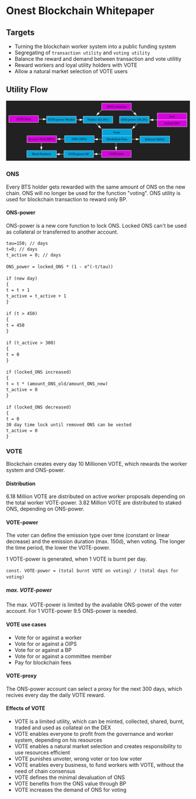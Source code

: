 # Onest Blockchain Whitepaper

## Targets
- Turning the blockchain worker system into a public funding system
- Segregating of `transaction utility` and `voting utility`
- Balance the reward and demand between transaction and vote utilitiy 
- Reward workers and loyal utility holders with VOTE
- Allow a natural market selection of VOTE users

## Utility Flow
![utility-flow](https://raw.githubusercontent.com/Onest-io/onest-whitepaper/master/utility-flow.png)

### ONS
Every BTS holder gets rewarded with the same amount of ONS on the new chain. ONS will no longer be used for the function "voting". ONS utility is used for blockchain transaction to reward only BP.

#### ONS-power
ONS-power is a new core function to lock ONS. Locked ONS can't be used as collateral or transferred to another account.

```
tau=150; // days
t=0; // days
t_active = 0; // days

ONS_power = locked_ONS * (1 - e^(-t/tau))

if (new day)
{
t = t + 1
t_active = t_active + 1
}

if (t > 450)
{
t = 450
}

if (t_active > 300)
{
t = 0
}

if (locked_ONS increased)
{
t = t * (amount_ONS_old/amount_ONS_new)
t_active = 0
}

if (locked_ONS decreased)
{
t = 0
30 day time lock until removed ONS can be vested
t_active = 0
}
```

### VOTE
Blockchain creates every day 10 Millionen VOTE, which rewards the worker system and ONS-power. 

#### Distribution
6.18 Million VOTE are distributed on active worker proposals depending on the total worker VOTE-power.
3.82 Million VOTE are distributed to staked ONS, depending on ONS-power.

#### VOTE-power
The voter can define the emission type over time (constant or linear decrease) and the emission duration (max. 150d), when voting. The longer the time period, the lower the VOTE-power. 

1 VOTE-power is generated, when 1 VOTE is burnt per day.

`const. VOTE-power = (total burnt VOTE on voting) / (total days for voting)`

##### max. VOTE-power
The max. VOTE-power is limited by the available ONS-power of the voter account. For 1 VOTE-power 9.5 ONS-power is needed. 

#### VOTE use cases
- Vote for or against a worker
- Vote for or against a OIPS
- Vote for or against a BP
- Vote for or against a committee member
- Pay for blockchain fees 

#### VOTE-proxy
The ONS-power account can select a proxy for the next 300 days, which recives every day the daily VOTE reward. 

#### Effects of VOTE
- VOTE is a limited utility, which can be minted, collected, shared, burnt, traded and used as collateal on the DEX
- VOTE enables everyone to profit from the governance and worker system, depending on his resources
- VOTE enables a natural market selection and creates responsibility to use resources efficient 
- VOTE punishes unvoter, wrong voter or too low voter
- VOTE enables every business, to fund workers with VOTE, without the need of chain consensus
- VOTE defines the minimal devaluation of ONS
- VOTE benefits from the ONS value through BP
- VOTE increases the demand of ONS for voting
